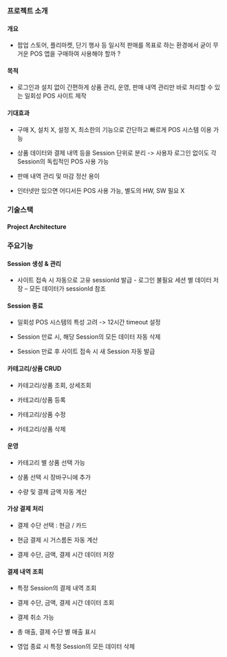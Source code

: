 ### 프로젝트 소개
#### 개요 
- 팝업 스토어, 플리마켓, 단기 행사 등 일시적 판매를 목표로 하는 환경에서 굳이 무거운 POS 앱을 구매하여 사용해야 할까 ?
#### 목적
- 로그인과 설치 없이 간편하게 상품 관리, 운영, 판매 내역 관리만 바로 처리할 수 있는 일회성 POS 사이트 제작
#### 기대효과
- 구매 X, 설치 X, 설정 X, 최소한의 기능으로 간단하고 빠르게 POS 시스템 이용 가능

- 상품 데이터와 결제 내역 등을 Session 단위로 분리 -> 사용자 로그인 없이도 각 Session의 독립적인 POS 사용 가능

- 판매 내역 관리 및 마감 정산 용이

- 인터넷만 있으면 어디서든 POS 사용 가능, 별도의 HW, SW 필요 X

### 기술스택
#### Project Architecture
### 주요기능
#### Session 생성 & 관리
- 사이트 접속 시 자동으로 고유 sessionId 발급 - 로그인 불필요
세션 별 데이터 저장 – 모든 데이터가 sessionId 참조

#### Session 종료
- 일회성 POS 시스템의 특성 고려 -> 12시간 timeout 설정 

- Session 만료 시, 해당 Session의 모든 데이터 자동 삭제

- Session 만료 후 사이트 접속 시 새 Session 자동 발급

#### 카테고리/상품 CRUD
- 카테고리/상품 조회, 상세조회

- 카테고리/상품 등록

- 카테고리/상품 수정

- 카테고리/상품 삭제

#### 운영
- 카테고리 별 상품 선택 가능

- 상품 선택 시 장바구니에 추가

- 수량 및 결제 금액 자동 계산

#### 가상 결제 처리
- 결제 수단 선택 : 현금 / 카드

- 현금 결제 시 거스름돈 자동 계산

- 결제 수단, 금액, 결제 시간 데이터 저장

#### 결제 내역 조회
- 특정 Session의 결제 내역 조회

- 결제 수단, 금액, 결제 시간 데이터 조회

- 결제 취소 가능

- 총 매출, 결제 수단 별 매출 표시

- 영업 종료 시 특정 Session의 모든 데이터 삭제
